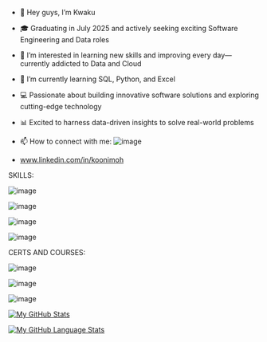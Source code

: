 - 👋 Hey guys, I’m Kwaku
- 🎓 Graduating in July 2025 and actively seeking exciting Software Engineering and Data roles
- 👀 I’m interested in learning new skills and improving every day—currently addicted to Data and Cloud
- 🌱 I’m currently learning SQL, Python, and Excel
- 💻 Passionate about building innovative software solutions and exploring cutting-edge technology
- 📊 Excited to harness data-driven insights to solve real-world problems

- 📫 How to connect with me:
![image](https://user-images.githubusercontent.com/111461216/185231867-7a1cf91b-4599-4637-9661-7edcb6244e61.png)
-  www.linkedin.com/in/koonimoh

SKILLS:

![image](https://user-images.githubusercontent.com/111461216/185232171-b902c534-4814-41f7-95bc-8c7f86a637bc.png)

![image](https://user-images.githubusercontent.com/111461216/185232212-f93c3909-51d7-4955-9802-11f970bff391.png)

![image](https://user-images.githubusercontent.com/111461216/185232240-f8c7006a-a6e3-44a3-b82a-a6ed1b4148a5.png)

![image](https://user-images.githubusercontent.com/111461216/185232264-e264fa6a-11a6-4310-9d6d-9b6822c24106.png)

CERTS AND COURSES:

![image](https://user-images.githubusercontent.com/111461216/185232305-e71e4da0-9e96-4fb7-8289-f2c3b29c8f29.png)

![image](https://user-images.githubusercontent.com/111461216/185232333-6e1ee998-07a8-400e-b226-e2d92af41fee.png)

![image](https://user-images.githubusercontent.com/111461216/185232352-27f03b19-3e7e-4b42-9972-bca549aa5596.png)


[![My GitHub Stats](https://github-readme-stats.vercel.app/api/?username=koonimoh&count_private=true&theme=tokyonight&showicons=true)]()

[![My GitHub Language Stats](https://github-readme-stats.vercel.app/api/top-langs/?username=koonimoh&langs_count=5&theme=tokyonight)]()

<!---
koonimoh/koonimoh is a ✨ special ✨ repository because its `README.md` (this file) appears on your GitHub profile.
You can click the Preview link to take a look at your changes.
--->

